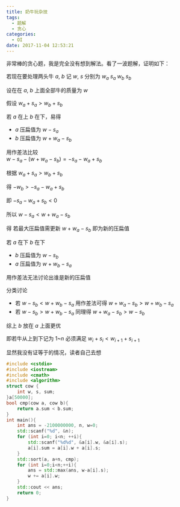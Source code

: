 ```yaml
---
title: 奶牛玩杂技
tags:
  - 题解
  - 贪心
categories:
  - OI
date: 2017-11-04 12:53:21
---
```


非常棒的贪心题，我是完全没有想到解法。看了一波题解，证明如下：

若现在要处理两头牛 $a$, $b$ 记 $w$, $s$ 分别为 $w_a$ $s_a$ $w_b$ $s_b$

<!-- more -->

设在在 $a$, $b$ 上面全部牛的质量为 $w$

假设 $w_a + s_a > w_b + s_b$

若 $a$ 在上 $b$ 在下，易得

  * $a$ 压扁值为 $w - s_a$
  * $b$ 压扁值为 $w + w_a - s_b$

用作差法比较  
$w - s_a - (w + w_a - s_b) = -s_a -w_a + s_b$

根据 $w_a + s_a > w_b + s_b$

得 $-w_b > -s_a - w_a + s_b$

即 $-s_a - w_a + s_b < 0$

所以 $w-s_a < w+w_a-s_b$

得 若最大压扁值需更新 $w+w_a-s_b$ 即为新的压扁值

若 $a$ 在下 $b$ 在下

  * $b$ 压扁值为 $w - s_b$
  * $a$ 压扁值为 $w + w_b - s_a$

用作差法无法讨论出谁是新的压扁值

分类讨论

  * 若 $w-s_b < w+w_b-s_a$ 用作差法可得 $w+w_a-s_b > w+w_b-s_a$
  * 若 $w-s_b > w+w_b-s_a$ 同理得 $w+w_a-s_b > w-s_b$

综上 $b$ 放在 $a$ 上面更优

即若牛从上到下记为 1~$n$ 必须满足 $w_i + s_i < w_{i+1} + s_{i+1}$

显然我没有证等于的情况，读者自己去想

```cpp
#include <cstdio>
#include <iostream>
#include <cmath>
#include <algorithm>
struct cow {
    int w, s, sum;
}a[50000];
bool cmp(cow a, cow b){
    return a.sum < b.sum;
}
int main(){
    int ans = -2100000000, n, w=0;
    std::scanf("%d", &n);
    for (int i=0; i<n; ++i){
        std::scanf("%d%d", &a[i].w, &a[i].s);
        a[i].sum = a[i].w + a[i].s;
    }
    std::sort(a, a+n, cmp);
    for (int i=0;i<n;++i){
        ans = std::max(ans, w-a[i].s);
        w += a[i].w;
    }
    std::cout << ans;
    return 0;
}
```